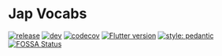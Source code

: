 # Jap Vocabs

[![release](https://github.com/Darklod/jap-vocabs/workflows/release/badge.svg?branch=master)](https://github.com/Darklod/jap-vocabs/actions?query=workflow%release)
[![dev](https://github.com/Darklod/jap-vocabs/workflows/dev/badge.svg?branch=develop)](https://github.com/Darklod/jap-vocabs/actions?query=workflow%3Adev)
[![codecov](https://codecov.io/gh/Darklod/jap-vocabs/branch/develop/graph/badge.svg?token=C4RT80DY1S)](https://codecov.io/gh/Darklod/jap-vocabs)
[![Flutter version](https://img.shields.io/badge/flutter-v1.22.2-blue?logo=flutter)](https://flutter.dev/docs/development/tools/sdk/releases)
[![style: pedantic](https://img.shields.io/badge/style-pedantic-00b4ab.svg)](https://pub.dev/packages/pedantic)
[![FOSSA Status](https://app.fossa.com/api/projects/git%2Bgithub.com%2FDarklod%2Fjap-vocabs.svg?type=shield)](https://app.fossa.com/projects/git%2Bgithub.com%2FDarklod%2Fjap-vocabs?ref=badge_shield)
